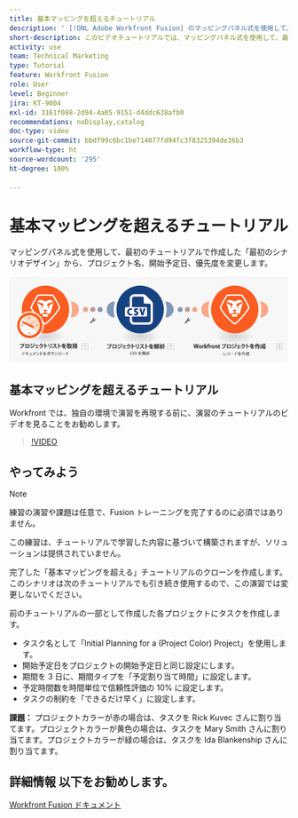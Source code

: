 ```yaml
---
title: 基本マッピングを超えるチュートリアル
description: ' [!DNL Adobe Workfront Fusion] のマッピングパネル式を使用して、以前に作成したシナリオのいくつかのプロジェクトフィールドを変更します。'
short-description: このビデオチュートリアルでは、マッピングパネル式を使用して、最初のチュートリアルで作成した「最初のシナリオデザイン」から、プロジェクト名、開始予定日、優先度を変更できます。
activity: use
team: Technical Marketing
type: Tutorial
feature: Workfront Fusion
role: User
level: Beginner
jira: KT-9004
exl-id: 3161f088-2d94-4a05-9151-d4ddc638afb0
recommendations: noDisplay,catalog
doc-type: video
source-git-commit: bbdf99c6bc1be714077fd94fc3f8325394de36b3
workflow-type: ht
source-wordcount: '295'
ht-degree: 100%

---
```


# 基本マッピングを超えるチュートリアル

マッピングパネル式を使用して、最初のチュートリアルで作成した「最初のシナリオデザイン」から、プロジェクト名、開始予定日、優先度を変更します。

![Fusion シナリオの画像](assets/understand-the-basics-1.png)

## 基本マッピングを超えるチュートリアル

Workfront では、独自の環境で演習を再現する前に、演習のチュートリアルのビデオを見ることをお勧めします。

>[!VIDEO](https://video.tv.adobe.com/v/335264/?quality=12&learn=on&enablevpops=1)


## やってみよう

>[!NOTE]
>
>練習の演習や課題は任意で、Fusion トレーニングを完了するのに必須ではありません。

この練習は、チュートリアルで学習した内容に基づいて構築されますが、ソリューションは提供されていません。

完了した「基本マッピングを超える」チュートリアルのクローンを作成します。このシナリオは次のチュートリアルでも引き続き使用するので、この演習では変更しないでください。

前のチュートリアルの一部として作成した各プロジェクトにタスクを作成します。

* タスク名として「Initial Planning for a (Project Color) Project」を使用します。
* 開始予定日をプロジェクトの開始予定日と同じ設定にします。
* 期間を 3 日に、期間タイプを「予定割り当て時間」に設定します。
* 予定時間数を時間単位で信頼性評価の 10% に設定します。
* タスクの制約を「できるだけ早く」に設定します。

**課題：** プロジェクトカラーが赤の場合は、タスクを Rick Kuvec さんに割り当てます。プロジェクトカラーが黄色の場合は、タスクを Mary Smith さんに割り当てます。プロジェクトカラーが緑の場合は、タスクを Ida Blankenship さんに割り当てます。

## 詳細情報 以下をお勧めします。

[Workfront Fusion ドキュメント](https://experienceleague.adobe.com/en/docs/workfront-fusion/using/get-started-with-fusion/understand-workfront-fusion/workfront-fusion-overview)
